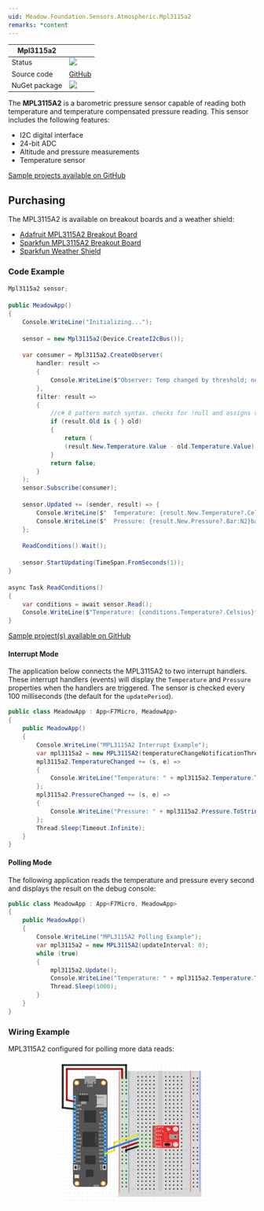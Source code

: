 ```yaml
---
uid: Meadow.Foundation.Sensors.Atmospheric.Mpl3115a2
remarks: *content
---
```


| Mpl3115a2 | |
|--------|--------|
| Status | <img src="https://img.shields.io/badge/Working-brightgreen" style="width: auto; height: -webkit-fill-available;" /> |
| Source code | [GitHub](https://github.com/WildernessLabs/Meadow.Foundation/tree/master/Source/Meadow.Foundation.Peripherals/Sensors.Atmospheric.Mpl3115a2) |
| NuGet package | <a href="https://www.nuget.org/packages/Meadow.Foundation.Sensors.Atmospheric.Mpl3115a2/" target="_blank"><img src="https://img.shields.io/nuget/v/Meadow.Foundation.Sensors.Atmospheric.Mpl3115a2.svg?label=Meadow.Foundation.Sensors.Atmospheric.Mpl3115a2" /></a> |

The **MPL3115A2** is a barometric pressure sensor capable of reading both temperature and temperature compensated pressure reading.  This sensor includes the following features:

* I2C digital interface
* 24-bit ADC
* Altitude and pressure measurements
* Temperature sensor

[Sample projects available on GitHub](https://github.com/WildernessLabs/Meadow.Foundation/tree/master/Source/Meadow.Foundation.Peripherals/Sensors.Atmospheric.Mpl3115A2/Samples/) 

## Purchasing

The MPL3115A2 is available on breakout boards and a weather shield:

* [Adafruit MPL3115A2 Breakout Board](https://www.adafruit.com/product/1893)
* [Sparkfun MPL3115A2 Breakout Board](https://www.sparkfun.com/products/11084)
* [Sparkfun Weather Shield](https://www.sparkfun.com/products/13956)

### Code Example

```csharp
Mpl3115a2 sensor;

public MeadowApp()
{
    Console.WriteLine("Initializing...");

    sensor = new Mpl3115a2(Device.CreateI2cBus());

    var consumer = Mpl3115a2.CreateObserver(
        handler: result => 
        {
            Console.WriteLine($"Observer: Temp changed by threshold; new temp: {result.New.Temperature?.Celsius:N2}C, old: {result.Old?.Temperature?.Celsius:N2}C");
        },                
        filter: result => 
        {
            //c# 8 pattern match syntax. checks for !null and assigns var.
            if (result.Old is { } old) 
            { 
                return (
                (result.New.Temperature.Value - old.Temperature.Value).Abs().Celsius > 0.5);
            }
            return false;
        }
    );
    sensor.Subscribe(consumer);

    sensor.Updated += (sender, result) => {
        Console.WriteLine($"  Temperature: {result.New.Temperature?.Celsius:N2}C");
        Console.WriteLine($"  Pressure: {result.New.Pressure?.Bar:N2}bar");
    };

    ReadConditions().Wait();

    sensor.StartUpdating(TimeSpan.FromSeconds(1));
}

async Task ReadConditions()
{
    var conditions = await sensor.Read();
    Console.WriteLine($"Temperature: {conditions.Temperature?.Celsius}°C, Pressure: {conditions.Pressure?.Pascal}Pa");
}

```

[Sample project(s) available on GitHub](https://github.com/WildernessLabs/Meadow.Foundation/tree/master/Source/Meadow.Foundation.Peripherals/Sensors.Atmospheric.Mpl3115a2/Samples/Sensors.Atmospheric.Mpl3115a2_Sample)

#### Interrupt Mode

The application below connects the MPL3115A2 to two interrupt handlers.  These interrupt handlers (events) will display the `Temperature` and `Pressure` properties when the handlers are triggered.  The sensor is checked every 100 milliseconds (the default for the `updatePeriod`).

```csharp
public class MeadowApp : App<F7Micro, MeadowApp>
{
    public MeadowApp()
    {
        Console.WriteLine("MPL3115A2 Interrupt Example");
        var mpl3115a2 = new MPL3115A2(temperatureChangeNotificationThreshold: 0.1F);
        mpl3115a2.TemperatureChanged += (s, e) =>
        {
            Console.WriteLine("Temperature: " + mpl3115a2.Temperature.ToString("f2"));
        };
        mpl3115a2.PressureChanged += (s, e) =>
        {
            Console.WriteLine("Pressure: " + mpl3115a2.Pressure.ToString("f2")); 
        };
        Thread.Sleep(Timeout.Infinite);
    }
}
```

#### Polling Mode

The following application reads the temperature and pressure every second and displays the result on the debug console:

```csharp
public class MeadowApp : App<F7Micro, MeadowApp>
{
    public MeadowApp()
    {
        Console.WriteLine("MPL3115A2 Polling Example");
        var mpl3115a2 = new MPL3115A2(updateInterval: 0);
        while (true)
        {
            mpl3115a2.Update();
            Console.WriteLine("Temperature: " + mpl3115a2.Temperature.ToString("f2") + ", Pressure: " + mpl3115a2.Pressure.ToString("f2"));
            Thread.Sleep(1000);
        }
    }
}
```

### Wiring Example

MPL3115A2 configured for polling more data reads:

<img src="../../API_Assets/Meadow.Foundation.Sensors.Atmospheric.Mpl3115a2/Mpl3115a2_Fritzing.svg" 
    style="width: 60%; display: block; margin-left: auto; margin-right: auto;" />




